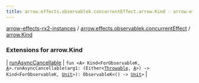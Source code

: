 ```yaml
---
title: arrow.effects.observablek.concurrentEffect.arrow.Kind - arrow-effects-rx2-instances
---
```


[arrow-effects-rx2-instances](../../index.html) / [arrow.effects.observablek.concurrentEffect](../index.html) / [arrow.Kind](./index.html)

### Extensions for arrow.Kind

| [runAsyncCancellable](run-async-cancellable.html) | `fun <A> Kind<ForObservableK, `[`A`](run-async-cancellable.html#A)`>.runAsyncCancellable(arg1: (Either<`[`Throwable`](https://kotlinlang.org/api/latest/jvm/stdlib/kotlin/-throwable/index.html)`, `[`A`](run-async-cancellable.html#A)`>) -> Kind<ForObservableK, `[`Unit`](https://kotlinlang.org/api/latest/jvm/stdlib/kotlin/-unit/index.html)`>): ObservableK<() -> `[`Unit`](https://kotlinlang.org/api/latest/jvm/stdlib/kotlin/-unit/index.html)`>` |

